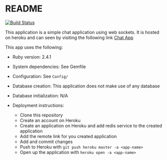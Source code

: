 # README

[![Build Status](https://travis-ci.org/ProfJigsaw/raylz-chat.svg?branch=master)](https://travis-ci.org/ProfJigsaw/raylz-chat)

This application is a simple chat application using web sockets. It is hosted on heroku and can seen by visiting the following link [Chat App](https://rails-chat-with-cable.herokuapp.com)


This app uses the following:

* Ruby version: 2.4.1

* System dependencies: See Gemfile

* Configuration: See `Config/`

* Database creation: This application does not make use of any database

* Database initialization: N/A

* Deployment instructions:
  - Clone this repository
  - Create an account on Heroku
  - Create an application on Heroku and add redis service to the created application
  - Add the remote link for you created application
  - Add and commit changes
  - Push to Heroku with `git push heroku master -a <app-name>`
  - Open up the application with `heroku open -a <app-name>`

